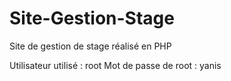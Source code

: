 # Site-Gestion-Stage

Site de gestion de stage réalisé en PHP

Utilisateur utilisé : root
Mot de passe de root : yanis
